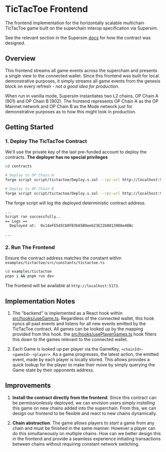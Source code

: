 # TicTacToe Frontend

The frontend implementation for the horizontally scalable multichain TicTacToe game built on the superchain interop specification via Supersim.

See the relevant section in the Supersim [docs](http://supersim.pages.dev/guides/interop/cross-chain-event-reads-tictactoe.html) for how the contract was designed.

## Overview

This frontend streams all game events across the superchain and presents a single view to the connected wallet. Since this frontend was built for local demonstrative purposes, it simply streams all game events from the genesis block on every refresh - *not a good idea for production*.

When run in vanilla mode, Supersim instantiates two L2 chains, OP Chain A (901) and OP Chain B (902). The frontend represents OP Chain A as the OP Mainnet network and OP Chain B as the Mode network just for demonstrative purposes as to how this might look in production.

## Getting Started

### 1. Deploy The TicTacToe Contract

We'll use the private key of the last pre-funded account to deploy the contracts. **The deployer has no special privileges**

```bash
cd contracts

# Deploy to OP Chain A
forge script script/tictactoe/Deploy.s.sol --rpc-url http://localhost:9545 --broadcast --private-key 0x2a871d0798f97d79848a013d4936a73bf4cc922c825d33c1cf7073dff6d409c6 

# Deploy to OP Chain B
forge script script/tictactoe/Deploy.s.sol --rpc-url http://localhost:9546 --broadcast --private-key 0x2a871d0798f97d79848a013d4936a73bf4cc922c825d33c1cf7073dff6d409c6 
```

The forge script will log the deployed deterministic contract address.

```bash
...
Script ran successfully..
== Logs ==
  Deployed at:  0x14eFE545C60FB3b65B9eeb23E22b8013908e48Bc

...
```

### 2. Run The Frontend

Ensure the contract address matches the constant within `examples/tictactoe/src/constants/tictactoe.ts`

```bash
cd examples/tictactoe
pnpn i && pnpm run dev
```

The frontend will be available at `http://localhost:5173`.

## Implementation Notes

1. The "backend" is implemented as a React hook within [src/hooks/useGame.ts](./src/hooks/useGame.ts). Regardless of the connected wallet, this hook syncs all past events and listens for all new events emitted by the TicTacToe contract. All games can be looked up by the mapping provided from this hook. the [src/hooks/usePlayerGames.ts](./src/hooks/usePlayerGames.ts) hook filters this down to the games relevant to the connected wallet.

2. Each Game is looked up per player via the GameKey, `<chainId>-<gameId>-<player>`. As a game progresses, the latest action, the emitted event, made by each player is locally stored. This allows provides a quick lookup for the player to make their move by simply querying the Game state by their opponents address.

## Improvements

1. **Install the contract directly from the frontend**. Since this contract can be permissionlessly deployed, we can envision users simply *installing* this game on new chains added into the superchain. From this, we can design our frontend to be flexible and react to new chains dynamically.

2. **Chain abstraction**. The game allows players to *start* a game from any chain and must be finished in the same manner. However a player can do this simultaneously on multiple chains. How can we better design this in the frontend and provide a seamless experience initiating transactions between chains without requiring constant network switching.